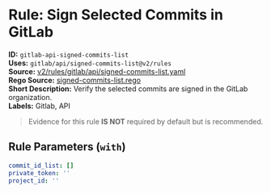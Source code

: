 # Rule: Sign Selected Commits in GitLab  
**ID:** `gitlab-api-signed-commits-list`  
**Uses:** `gitlab/api/signed-commits-list@v2/rules`  
**Source:** [v2/rules/gitlab/api/signed-commits-list.yaml](https://github.com/scribe-public/sample-policies/v2/rules/gitlab/api/signed-commits-list.yaml)  
**Rego Source:** [signed-commits-list.rego](https://github.com/scribe-public/sample-policies/v2/rules/gitlab/api/signed-commits-list.rego)  
**Short Description:** Verify the selected commits are signed in the GitLab organization.  
**Labels:** Gitlab, API  
> Evidence for this rule **IS NOT** required by default but is recommended.


## Rule Parameters (`with`)  
```yaml
commit_id_list: []
private_token: ''
project_id: ''
```

